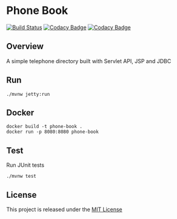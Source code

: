 # Phone Book
[![Build Status](https://travis-ci.org/nmuzychuk/phone-book.svg?branch=master)](https://travis-ci.org/nmuzychuk/phone-book)
[![Codacy Badge](https://api.codacy.com/project/badge/Grade/a436f52fdccc454bb08e0a5e07c6260a)](https://www.codacy.com/app/nmuzychuk/phone-book)
[![Codacy Badge](https://api.codacy.com/project/badge/Coverage/a436f52fdccc454bb08e0a5e07c6260a)](https://www.codacy.com/app/nmuzychuk/phone-book)

## Overview
A simple telephone directory built with Servlet API, JSP and JDBC

## Run
```
./mvnw jetty:run
```

## Docker
```
docker build -t phone-book .
docker run -p 8080:8080 phone-book
```

## Test
Run JUnit tests
```
./mvnw test
```

## License
This project is released under the [MIT License](LICENSE.txt)

